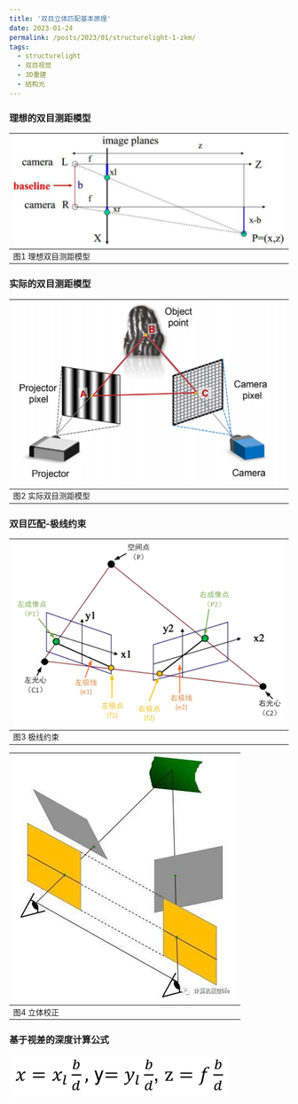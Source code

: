 ```yaml
---
title: '双目立体匹配基本原理'
date: 2023-01-24
permalink: /posts/2023/01/structurelight-1-zkm/
tags:
  - structurelight
  - 双目视觉
  - 3D重建
  - 结构光
---
```


### 理想的双目测距模型
|![png](/images/structurelight/structurelight-ideal.png)|
| -------------------|
| 图1 理想双目测距模型  |


### 实际的双目测距模型
|![png](/images/structurelight/structurelight-real.png)|
| -------------------|
| 图2 实际双目测距模型  |


### 双目匹配-极线约束
|![png](/images/structurelight/极线约束.png)|
| -------------------|
| 图3 极线约束  |


|![png](/images/structurelight/立体校正.png)|
| -------------------|
| 图4 立体校正  |

### 基于视差的深度计算公式
![png](/images/structurelight/视差深度公式.png)
